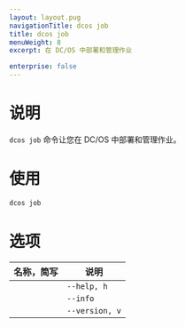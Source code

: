 ```yaml
---
layout: layout.pug
navigationTitle: dcos job
title: dcos job
menuWeight: 8
excerpt: 在 DC/OS 中部署和管理作业

enterprise: false
---
```



# 说明
`dcos job` 命令让您在 DC/OS 中部署和管理作业。

# 使用

```bash
dcos job
```

# 选项

| 名称，简写 | 说明 |
|---------|--------------|
| | `--help, h` | 显示使用情况。|
| | `--info` | 显示此子命令的简短说明。|
| | `--version, v` | 显示版本信息。 |

